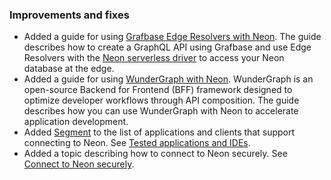 ### Improvements and fixes

- Added a guide for using [Grafbase Edge Resolvers with Neon](/docs/guides/grafbase). The guide describes how to create a GraphQL API using Grafbase and use Edge Resolvers with the [Neon serverless driver](/docs/serverless/serverless-driver) to access your Neon database at the edge.
- Added a guide for using [WunderGraph with Neon](/docs/guides/wundergraph). WunderGraph is an open-source Backend for Frontend (BFF) framework designed to optimize developer workflows through API composition. The guide describes how you can use WunderGraph with Neon to accelerate application development.
- Added [Segment](https://segment.com/) to the list of applications and clients that support connecting to Neon. See [Tested applications and IDEs](/docs/connect/connect-postgres-gui#tested-gui-applications-and-ides).
- Added a topic describing how to connect to Neon securely. See [Connect to Neon securely](/docs/connect/connect-securely).
